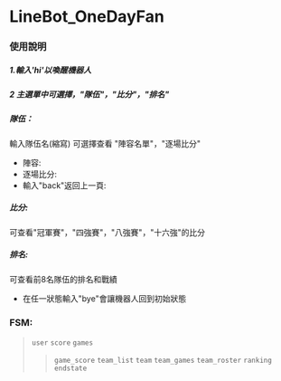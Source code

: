 # LineBot_OneDayFan
###
### 使用說明
##### 1.輸入'hi'以喚醒機器人
##### 2 主選單中可選擇，"隊伍"，"比分"，"排名"
##### 隊伍：
輸入隊伍名(縮寫)
可選擇查看 "陣容名單"，"逐場比分"
* 陣容:
* 逐場比分:
* 輸入"back"返回上一頁:
##### 比分:
可查看"冠軍賽"，"四強賽"，"八強賽"，"十六強"的比分
##### 排名:
可查看前8名隊伍的排名和戰績
* 在任一狀態輸入"bye"會讓機器人回到初始狀態
### FSM:
> `user`
> `score`
> `games`
>> `game_score`
> `team_list`
> `team`
>> `team_games`
>> `team_roster`
> `ranking`
> `endstate`
